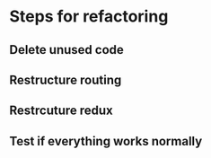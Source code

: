 # Steps for refactoring

## Delete unused code

## Restructure routing

## Restrcuture redux

## Test if everything works normally